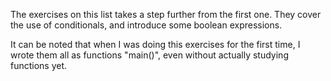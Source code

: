 The exercises on this list takes a step further from the first one. They cover the use of conditionals, and introduce some boolean expressions.

It can be noted that when I was doing this exercises for the first time, I wrote them all as functions "main()", even without actually studying functions yet.

